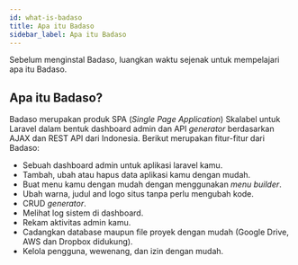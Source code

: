 ```yaml
---
id: what-is-badaso
title: Apa itu Badaso
sidebar_label: Apa itu Badaso
---
```


Sebelum menginstal Badaso, luangkan waktu sejenak untuk mempelajari apa itu Badaso.

## Apa itu Badaso?

Badaso merupakan produk SPA (*Single Page Application*) Skalabel untuk Laravel dalam bentuk dashboard admin dan API *generator* berdasarkan AJAX dan REST API dari Indonesia. Berikut merupakan fitur-fitur dari Badaso:

- Sebuah dashboard admin untuk aplikasi laravel kamu.
- Tambah, ubah atau hapus data aplikasi kamu dengan mudah.
- Buat menu kamu dengan mudah dengan menggunakan *menu builder*.
- Ubah warna, judul and logo situs tanpa perlu mengubah kode.
- CRUD *generator*.
- Melihat log sistem di dashboard.
- Rekam aktivitas admin kamu.
- Cadangkan database maupun file proyek dengan mudah (Google Drive, AWS dan Dropbox didukung).
- Kelola pengguna, wewenang, dan izin dengan mudah.